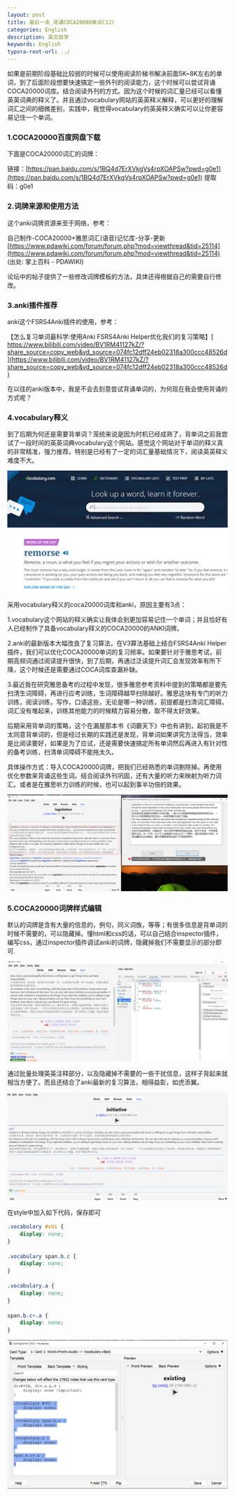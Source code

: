 ```yaml
---
layout: post
title: 最后一击_背诵COCA20000单词(12)
categories: English
description: 英文自学
keywords: English
typora-root-url: ../
---
```


如果是前期阶段基础比较弱的时候可以使用阅读阶梯书解决前面5K~8K左右的单词，到了后面阶段想要快速搞定一些外刊的阅读能力，这个时候可以尝试背诵COCA20000词库。结合阅读外刊的方式。因为这个时候的词汇量已经可以看懂英英词典的释义了。并且通过vocabulary网站的英英释义解释，可以更好的理解词汇之间的细微差别，实践中，我觉得vocabulary的英英释义确实可以让你更容易记住一个单词。

### 1.COCA20000百度网盘下载

下面是COCA20000词汇的词牌：

链接：[https://pan.baidu.com/s/1BQ4d7ErXVkgVs4rpXOAPSw?pwd=g0e1](https://pan.baidu.com/s/1BQ4d7ErXVkgVs4rpXOAPSw?pwd=g0e1) 
提取码：g0e1 

### 2.词牌来源和使用方法

这个anki词牌资源来至于网络，参考：

自己制作-COCA20000+雅思词汇(语音)记忆库-分享-更新
[https://www.pdawiki.com/forum/forum.php?mod=viewthread&tid=25114](https://www.pdawiki.com/forum/forum.php?mod=viewthread&tid=25114)
(出处: 掌上百科 - PDAWIKI)

论坛中的帖子提供了一些修改词牌模板的方法，具体还得根据自己的需要自行修改。

### 3.anki插件推荐

anki这个FSRS4Anki插件的使用，参考：

【怎么复习单词最科学:使用Anki FSRS4Anki Helper优化我们的复习策略】[ https://www.bilibili.com/video/BV1RM41127kZ/?share_source=copy_web&vd_source=074fc12dff24eb02318a300ccc48526d](https://www.bilibili.com/video/BV1RM41127kZ/?share_source=copy_web&vd_source=074fc12dff24eb02318a300ccc48526d)

在以往的anki版本中，我是不会去刻意尝试背诵单词的，为何现在我会使用背诵的方式呢？

### 4.vocabulary释义

到了后期为何还是需要背单词？笼统来说是因为时机已经成熟了，背单词之前我尝试了一段时间的英英词典vocabulary这个网站。感觉这个网站对于单词的释义真的非常精准，强力推荐。特别是已经有了一定的词汇量基础情况下，阅读英英释义难度不大。

![chrome_KqkAuSfBJl](/images/posts/chrome_KqkAuSfBJl.png)

采用vocabulary释义的coca20000词库和anki，原因主要有3点：

1.vocabulary这个网站的释义确实让我体会到更加容易记住一个单词；并且恰好有人已经制作了具备vocabulary释义的COCA20000的ANKI词牌。

2.anki的最新版本大幅改良了复习算法，在V3算法基础上结合FSRS4Anki  Helper插件，我们可以优化COCA20000单词的复习频率。如果要针对于雅思考试，前期高频词通过阅读提升很快，到了后期，再通过泛读提升词汇会发现效率有所下降，这个时候还是需要通过COCA词库查漏补缺。

3.最近我在研究雅思备考的过程中发现，很多雅思参考资料中提到的策略都是要先扫清生词障碍，再进行应考训练，生词障碍越早扫除越好。雅思这块有专门的听力训练，阅读训练，写作，口语这些，无论是哪一种训练，前提都是扫清词汇障碍。词汇没有堆起来，训练其他能力的时候精力容易分散，取不得太好效果。

后期采用背单词的策略，这个在漏屋那本书《词霸天下》中也有讲到，起初我是不太同意背单词的，但是经过长期的实践还是发现，背单词如果讲究方法得当，效率是比阅读要好，如果是为了应试，还是需要快速搞定所有单词然后再进入有针对性的备考训练，扫清单词障碍不能拖太久。

具体操作方式：导入COCA20000词牌，把我们已经熟悉的单词剔除掉。再使用优化参数来背诵这些生词。结合阅读外刊巩固，还有大量的听力来映射为听力词汇。或者是在雅思听力训练的时候，也可以起到事半功倍的效果。



![image-33065](/images/posts/image-33065.png)



### 5.COCA20000词牌样式编辑

默认的词牌是含有大量的信息的，例句，同义词族，等等；有很多信息是背单词的时候不需要的，可以隐藏掉。懂html和css的话，可以自己结合inspector插件，编写css，通过inspector插件调试anki的词牌，隐藏掉我们不需要显示的部分即可.

![anki_cqDplLMUSN](/images/posts/anki_cqDplLMUSN.png)

通过批量处理英英注释部分，以及隐藏掉不需要的一些干扰信息，这样子背起来就相当方便了。而且还结合了anki最新的复习算法，相得益彰，如虎添翼。

![anki_N8aqEsLA3g](/images/posts/anki_N8aqEsLA3g.png)



在style中加入如下代码，保存即可

```css
.vocabulary #vUi {
    display: none;
}

.vocabulary span.b.c {
    display: none;
}

.vocabulary.a {
    display: none;
}

span.b.c+.a {
    display: none;
}

```

![Typora_HbxLuFmCf2](/images/posts/Typora_HbxLuFmCf2.png)
